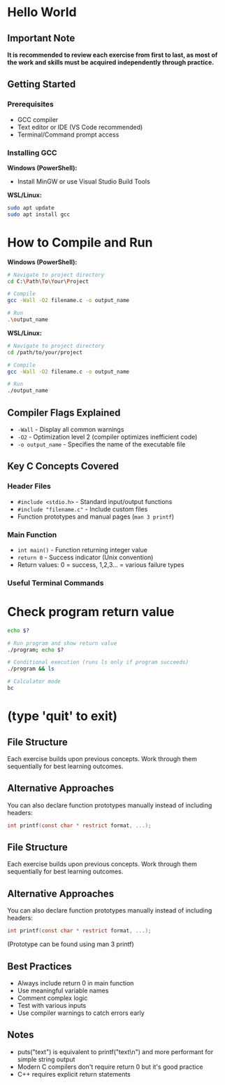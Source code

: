 # Hello World

## Important Note
**It is recommended to review each exercise from first to last, as most of the work and skills must be acquired independently through practice.**

## Getting Started

### Prerequisites
- GCC compiler
- Text editor or IDE (VS Code recommended)
- Terminal/Command prompt access

### Installing GCC

**Windows (PowerShell):**
- Install MinGW or use Visual Studio Build Tools

**WSL/Linux:**
```bash
sudo apt update
sudo apt install gcc
```
# How to Compile and Run

**Windows (PowerShell):**
```bash
# Navigate to project directory
cd C:\Path\To\Your\Project

# Compile
gcc -Wall -O2 filename.c -o output_name

# Run
.\output_name
```
**WSL/Linux:**
```bash
# Navigate to project directory
cd /path/to/your/project

# Compile
gcc -Wall -O2 filename.c -o output_name

# Run
./output_name
```
## Compiler Flags Explained
- `-Wall` - Display all common warnings
- `-O2` - Optimization level 2 (compiler optimizes inefficient code)
- `-o output_name` - Specifies the name of the executable file

## Key C Concepts Covered

### Header Files
- `#include <stdio.h>` - Standard input/output functions
- `#include "filename.c"` - Include custom files
- Function prototypes and manual pages (`man 3 printf`)

### Main Function
- `int main()` - Function returning integer value
- `return 0` - Success indicator (Unix convention)
- Return values: 0 = success, 1,2,3... = various failure types

### Useful Terminal Commands

# Check program return value
```bash
echo $?

# Run program and show return value
./program; echo $?

# Conditional execution (runs ls only if program succeeds)
./program && ls

# Calculator mode
bc
```
# (type 'quit' to exit)

## File Structure
Each exercise builds upon previous concepts. Work through them sequentially for best learning outcomes.

## Alternative Approaches
You can also declare function prototypes manually instead of including headers:
```c
int printf(const char * restrict format, ...);
```
## File Structure
Each exercise builds upon previous concepts. Work through them sequentially for best learning outcomes.

## Alternative Approaches
You can also declare function prototypes manually instead of including headers:
```c
int printf(const char * restrict format, ...);
```
(Prototype can be found using man 3 printf)

## Best Practices

- Always include return 0 in main function
- Use meaningful variable names
- Comment complex logic
- Test with various inputs
- Use compiler warnings to catch errors early

## Notes

- puts("text") is equivalent to printf("text\n") and more performant for simple string output
- Modern C compilers don't require return 0 but it's good practice
- C++ requires explicit return statements
